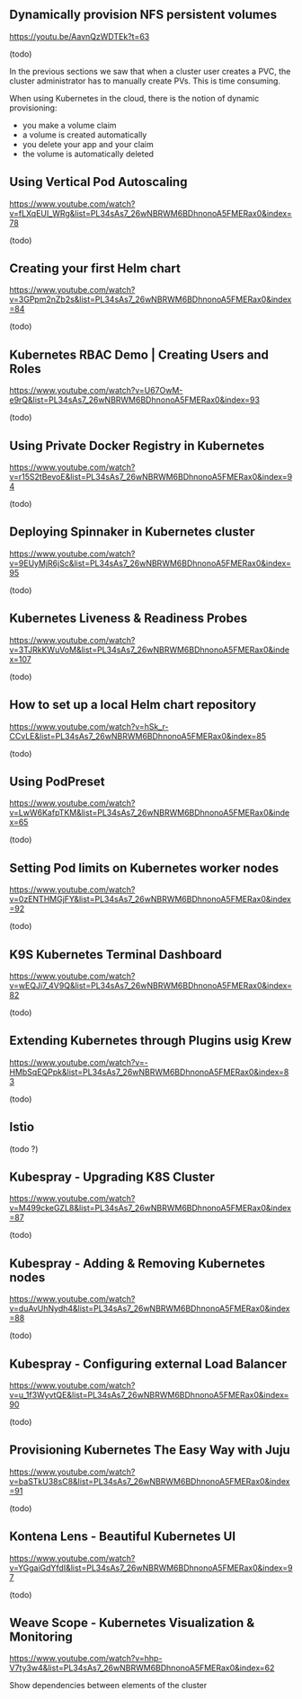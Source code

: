 
## Dynamically provision NFS persistent volumes

https://youtu.be/AavnQzWDTEk?t=63

(todo)

In the previous sections we saw that when a cluster user creates a PVC, the cluster administrator has
to manually create PVs. This is time consuming.

When using Kubernetes in the cloud, there is the notion of dynamic provisioning:
* you make a volume claim
* a volume is created automatically
* you delete your app and your claim
* the volume is automatically deleted

## Using Vertical Pod Autoscaling

https://www.youtube.com/watch?v=fLXqEUI_WRg&list=PL34sAs7_26wNBRWM6BDhnonoA5FMERax0&index=78

(todo)

## Creating your first Helm chart 

https://www.youtube.com/watch?v=3GPpm2nZb2s&list=PL34sAs7_26wNBRWM6BDhnonoA5FMERax0&index=84

(todo)

## Kubernetes RBAC Demo | Creating Users and Roles 

https://www.youtube.com/watch?v=U67OwM-e9rQ&list=PL34sAs7_26wNBRWM6BDhnonoA5FMERax0&index=93

(todo)

## Using Private Docker Registry in Kubernetes 

https://www.youtube.com/watch?v=r15S2tBevoE&list=PL34sAs7_26wNBRWM6BDhnonoA5FMERax0&index=94

(todo)

## Deploying Spinnaker in Kubernetes cluster 

https://www.youtube.com/watch?v=9EUyMjR6jSc&list=PL34sAs7_26wNBRWM6BDhnonoA5FMERax0&index=95

(todo)

## Kubernetes Liveness & Readiness Probes 

https://www.youtube.com/watch?v=3TJRkKWuVoM&list=PL34sAs7_26wNBRWM6BDhnonoA5FMERax0&index=107

(todo)

## How to set up a local Helm chart repository

https://www.youtube.com/watch?v=hSk_r-CCvLE&list=PL34sAs7_26wNBRWM6BDhnonoA5FMERax0&index=85

(todo)


##  Using PodPreset

https://www.youtube.com/watch?v=LwW6KafpTKM&list=PL34sAs7_26wNBRWM6BDhnonoA5FMERax0&index=65

(todo)

## Setting Pod limits on Kubernetes worker nodes 

https://www.youtube.com/watch?v=0zENTHMGjFY&list=PL34sAs7_26wNBRWM6BDhnonoA5FMERax0&index=92

(todo)


## K9S Kubernetes Terminal Dashboard 

https://www.youtube.com/watch?v=wEQJi7_4V9Q&list=PL34sAs7_26wNBRWM6BDhnonoA5FMERax0&index=82

(todo)

## Extending Kubernetes through Plugins usig Krew

https://www.youtube.com/watch?v=-HMbSqEQPpk&list=PL34sAs7_26wNBRWM6BDhnonoA5FMERax0&index=83

(todo)


## Istio

(todo ?)


## Kubespray - Upgrading K8S Cluster

https://www.youtube.com/watch?v=M499ckeGZL8&list=PL34sAs7_26wNBRWM6BDhnonoA5FMERax0&index=87

(todo)

## Kubespray - Adding & Removing Kubernetes nodes

https://www.youtube.com/watch?v=duAvUhNydh4&list=PL34sAs7_26wNBRWM6BDhnonoA5FMERax0&index=88

(todo)

## Kubespray - Configuring external Load Balancer 

https://www.youtube.com/watch?v=u_1f3WyvtQE&list=PL34sAs7_26wNBRWM6BDhnonoA5FMERax0&index=90

(todo)

## Provisioning Kubernetes The Easy Way with Juju 

https://www.youtube.com/watch?v=baSTkU38sC8&list=PL34sAs7_26wNBRWM6BDhnonoA5FMERax0&index=91

(todo)

## Kontena Lens - Beautiful Kubernetes UI

https://www.youtube.com/watch?v=YGgaiGdYfdI&list=PL34sAs7_26wNBRWM6BDhnonoA5FMERax0&index=97

(todo)

## Weave Scope - Kubernetes Visualization & Monitoring

https://www.youtube.com/watch?v=hhp-V7ty3w4&list=PL34sAs7_26wNBRWM6BDhnonoA5FMERax0&index=62

Show dependencies between elements of the cluster

